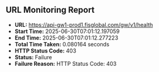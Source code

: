 ## URL Monitoring Report

- **URL:** https://api-gw1-prod1.fisglobal.com/gw/v1/health
- **Start Time:** 2025-06-30T07:01:12.197059
- **End Time:** 2025-06-30T07:01:12.277223
- **Total Time Taken:** 0.080164 seconds
- **HTTP Status Code:** 403
- **Status:** Failure
- **Failure Reason:** HTTP Status Code: 403
